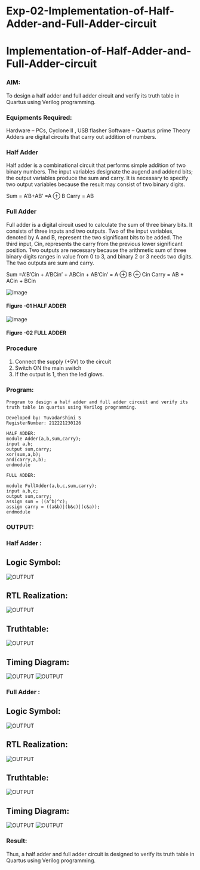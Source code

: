# Exp-02-Implementation-of-Half-Adder-and-Full-Adder-circuit

# Implementation-of-Half-Adder-and-Full-Adder-circuit
### AIM:
To design a half adder and full adder circuit and verify its truth table in Quartus using Verilog programming.

### Equipments Required:
Hardware – PCs, Cyclone II , USB flasher
Software – Quartus prime
Theory
Adders are digital circuits that carry out addition of numbers.

### Half Adder
Half adder is a combinational circuit that performs simple addition of two binary numbers. The input variables designate the augend and addend bits; the output variables produce the sum and carry. It is necessary to specify two output variables because the result may consist of two binary digits.

Sum = A’B+AB’ =A ⊕ B Carry = AB

### Full Adder
Full adder is a digital circuit used to calculate the sum of three binary bits. It consists of three inputs and two outputs. Two of the input variables, denoted by A and B, represent the two significant bits to be added. The third input, Cin, represents the carry from the previous lower significant position. Two outputs are necessary because the arithmetic sum of three binary digits ranges in value from 0 to 3, and binary 2 or 3 needs two digits. The two outputs are sum and carry.

Sum =A’B’Cin + A’BCin’ + ABCin + AB’Cin’ = A ⊕ B ⊕ Cin Carry = AB + ACin + BCin

 ![image](https://user-images.githubusercontent.com/36288975/163552156-a13e5a56-c638-4110-97d9-8896907c8d25.png)

#### Figure -01 HALF ADDER 


![image](https://user-images.githubusercontent.com/36288975/163552057-b3547877-6d07-45b4-b7e0-bcfebfad9e1d.png)

#### Figure -02 FULL ADDER 

### Procedure

1. Connect the supply (+5V) to the circuit
2. Switch ON the main switch
3. If the output is 1, then the led glows.

### Program:
```
Program to design a half adder and full adder circuit and verify its truth table in quartus using Verilog programming.

Developed by: Yuvadarshini S
RegisterNumber: 212221230126

HALF ADDER:
module Adder(a,b,sum,carry);
input a,b;
output sum,carry;
xor(sum,a,b);
and(carry,a,b);
endmodule 

FULL ADDER:

module FullAdder(a,b,c,sum,carry);
input a,b,c;
output sum,carry;
assign sum = ((a^b)^c);
assign carry = ((a&b)|(b&c)|(c&a));
endmodule

```

### OUTPUT:
### Half Adder :
## Logic Symbol:
![OUTPUT](1.jpg)
## RTL Realization:
![OUTPUT](2.jpg)
## Truthtable:
![OUTPUT](3.jpg)
## Timing Diagram:
![OUTPUT](4.jpg)
![OUTPUT](5.jpg)


### Full Adder :
##  Logic Symbol:
![OUTPUT](6.jpg)
## RTL Realization:
![OUTPUT](7.jpg)
## Truthtable:
![OUTPUT](8.jpg)
## Timing Diagram:
![OUTPUT](9.jpg)
![OUTPUT](10.jpg)

### Result:
Thus, a half adder and full adder circuit is designed to verify its truth table in Quartus using Verilog programming.
